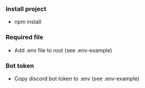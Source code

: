 ### Install project

- npm install

### Required file

- Add .env file to root (see .env-example)

### Bot token

- Copy discord bot token to .env (see .env-example)
